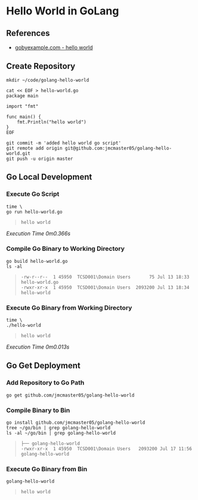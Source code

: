 # Hello World in GoLang

## References

* [gobyexample.com - hello world](https://gobyexample.com/hello-world)

## Create Repository

```
mkdir ~/code/golang-hello-world
```

```
cat << EOF > hello-world.go
package main

import "fmt"

func main() {
    fmt.Println("hello world")
}
EOF
```

```
git commit -m 'added hello world go script'
git remote add origin git@github.com:jmcmaster05/golang-hello-world.git
git push -u origin master
```

## Go Local Development

### Execute Go Script

```
time \
go run hello-world.go
```
>     hello world

_Execution Time 0m0.366s_

### Compile Go Binary to Working Directory

```
go build hello-world.go
ls -al
```

>     -rw-r--r--  1 45950  TCSD001\Domain Users       75 Jul 13 18:33 hello-world.go
>     -rwxr-xr-x  1 45950  TCSD001\Domain Users  2093200 Jul 13 18:34 hello-world

### Execute Go Binary from Working Directory

```
time \
./hello-world
```

>     hello world

_Execution Time 0m0.013s_

## Go Get Deployment

### Add Repository to Go Path

```
go get github.com/jmcmaster05/golang-hello-world
```
### Compile Binary to Bin

```
go install github.com/jmcmaster05/golang-hello-world
tree ~/go/bin | grep golang-hello-world
ls -al ~/go/bin | grep golang-hello-world
```

>     ├── golang-hello-world
>     -rwxr-xr-x  1 45950  TCSD001\Domain Users   2093200 Jul 17 11:56 golang-hello-world

### Execute Go Binary from Bin

```
golang-hello-world
```

>     hello world
